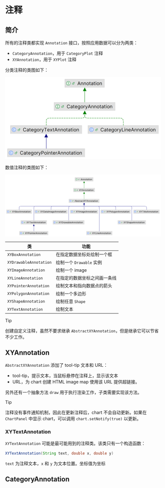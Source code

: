 # 注释

## 简介

所有的注释类都实现 `Annotation` 接口，按照应用数据可以分为两类：

- `CategoryAnnotation`，用于 `CategoryPlot` 注释
- `XYAnnotation`，用于 `XYPlot` 注释

分类注释的类图如下：

<img src="./images/image-20250114153143766.png" alt="image-20250114153143766" style="zoom: 50%;" />

数值注释的类图如下：

![image-20250114153711199](./images/image-20250114153711199.png)

| 类                     | 功能                         |
| ---------------------- | ---------------------------- |
| `XYBoxAnnotation`      | 在指定数据坐标处绘制一个框   |
| `XYDrawableAnnotation` | 绘制一个 `Drawable` 实例     |
| `XYImageAnnotation`    | 绘制一个 image               |
| `XYLineAnnotation`     | 在指定的数据坐标之间画一条线 |
| `XYPointerAnnotation`  | 绘制文本和指向数据点的箭头   |
| `XYPolygonAnnotation`  | 绘制一个多边形               |
| `XYShapeAnnotation`    | 绘制任意 `Shape`             |
| `XYTextAnnotation`     | 绘制文本                     |

> [!TIP]
>
> 创建自定义注释，虽然不要求继承 `AbstractXYAnnotation`，但是继承它可以节省不少工作。

## XYAnnotation

`AbstractXYAnnotation` 添加了 tool-tip 文本和 URL：

- tool-tip，提示文本，当鼠标悬停在注释上，显示该文本
- URL，为 chart 创建 HTML image map 使用该 URL 提供超链接。

另外还有一个抽象方法 `draw` 用于执行渲染工作，子类需要实现该方法。

> [!TIP]
>
> 注释没有事件通知机制，因此在更新注释后，chart 不会自动更新。如果在 `ChartPanel` 中显示 chart，可以调用 `chart.setNotify(true)` 以更新。

### XYTextAnnotation

`XYTextAnnotation` 可能是最可能用到的注释类。该类只有一个构造函数：

```java
XYTextAnnotation(String text, double x, double y)
```

`text` 为注释文本，`x` 和 `y` 为文本位置。坐标值为坐标

## CategoryAnnotation

